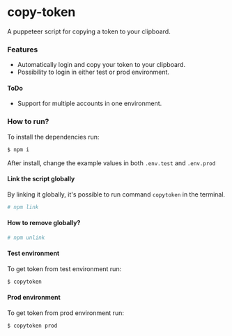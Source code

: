 # copy-token

A puppeteer script for copying a token to your clipboard.

### Features

* Automatically login and copy your token to your clipboard.
* Possibility to login in either test or prod environment.

#### ToDo

* Support for multiple accounts in one environment.

### How to run?

To install the dependencies run:

``` sh
$ npm i
```

After install, change the example values in both `.env.test` and `.env.prod`

#### Link the script globally

By linking it globally, it's possible to run command `copytoken` in the terminal.

``` sh
# npm link
```

#### How to remove globally?

``` sh
# npm unlink
```

#### Test environment

To get token from test environment run:

``` sh
$ copytoken
```

#### Prod environment

To get token from prod environment run:

``` sh
$ copytoken prod
```
